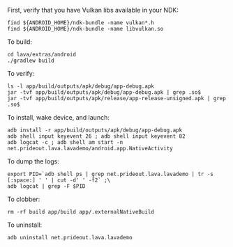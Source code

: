 First, verify that you have Vulkan libs available in your NDK:

```
find ${ANDROID_HOME}/ndk-bundle -name vulkan*.h
find ${ANDROID_HOME}/ndk-bundle -name libvulkan.so
```

To build:

```
cd lava/extras/android
./gradlew build
```

To verify:
```
ls -l app/build/outputs/apk/debug/app-debug.apk
jar -tvf app/build/outputs/apk/debug/app-debug.apk | grep .so$
jar -tvf app/build/outputs/apk/release/app-release-unsigned.apk | grep .so$
```

To install, wake device, and launch:
```
adb install -r app/build/outputs/apk/debug/app-debug.apk
adb shell input keyevent 26 ; adb shell input keyevent 82
adb logcat -c ; adb shell am start -n net.prideout.lava.lavademo/android.app.NativeActivity
```

To dump the logs:
```
export PID=`adb shell ps | grep net.prideout.lava.lavademo | tr -s [:space:] ' ' | cut -d' ' -f2` ;\
adb logcat | grep -F $PID
```

To clobber:
```
rm -rf build app/build app/.externalNativeBuild
```

To uninstall:
```
adb uninstall net.prideout.lava.lavademo
```
